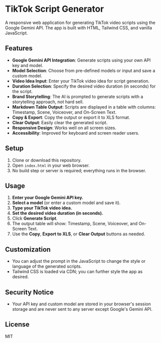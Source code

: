 # TikTok Script Generator

A responsive web application for generating TikTok video scripts using the Google Gemini API. The app is built with HTML, Tailwind CSS, and vanilla JavaScript.

## Features
- **Google Gemini API Integration**: Generate scripts using your own API key and model.
- **Model Selection**: Choose from pre-defined models or input and save a custom model.
- **Video Idea Input**: Enter your TikTok video idea for script generation.
- **Duration Selection**: Specify the desired video duration (in seconds) for the script.
- **Brand Storytelling**: The AI is prompted to generate scripts with a storytelling approach, not hard sell.
- **Markdown Table Output**: Scripts are displayed in a table with columns: Timestamp, Scene, Voiceover, and On-Screen Text.
- **Copy & Export**: Copy the output or export it to XLS format.
- **Clear Output**: Easily clear the generated script.
- **Responsive Design**: Works well on all screen sizes.
- **Accessibility**: Improved for keyboard and screen reader users.

## Setup
1. Clone or download this repository.
2. Open `index.html` in your web browser.
3. No build step or server is required; everything runs in the browser.

## Usage
1. **Enter your Google Gemini API key.**
2. **Select a model** (or enter a custom model and save it).
3. **Type your TikTok video idea.**
4. **Set the desired video duration (in seconds).**
5. Click **Generate Script**.
6. The output table will show: Timestamp, Scene, Voiceover, and On-Screen Text.
7. Use the **Copy**, **Export to XLS**, or **Clear Output** buttons as needed.

## Customization
- You can adjust the prompt in the JavaScript to change the style or language of the generated scripts.
- Tailwind CSS is loaded via CDN; you can further style the app as desired.

## Security Notice
- Your API key and custom model are stored in your browser's session storage and are never sent to any server except Google's Gemini API.

## License
MIT 